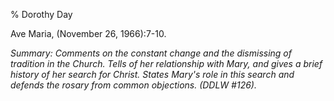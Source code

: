 % Dorothy Day

Ave Maria, (November 26, 1966):7-10.

*Summary: Comments on the constant change and the dismissing of
tradition in the Church. Tells of her relationship with Mary, and gives
a brief history of her search for Christ. States Mary's role in this
search and defends the rosary from common objections. (DDLW \#126).*


